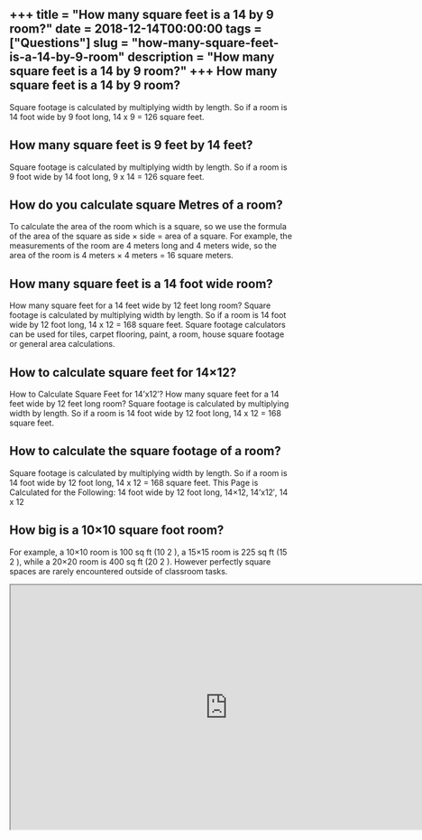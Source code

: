 +++
title = "How many square feet is a 14 by 9 room?"
date = 2018-12-14T00:00:00
tags = ["Questions"]
slug = "how-many-square-feet-is-a-14-by-9-room"
description = "How many square feet is a 14 by 9 room?"
+++
How many square feet is a 14 by 9 room?
---------------------------------------

Square footage is calculated by multiplying width by length. So if a room is 14 foot wide by 9 foot long, 14 x 9 = 126 square feet.

How many square feet is 9 feet by 14 feet?
------------------------------------------

Square footage is calculated by multiplying width by length. So if a room is 9 foot wide by 14 foot long, 9 x 14 = 126 square feet.

How do you calculate square Metres of a room?
---------------------------------------------

To calculate the area of the room which is a square, so we use the formula of the area of the square as side × side = area of a square. For example, the measurements of the room are 4 meters long and 4 meters wide, so the area of the room is 4 meters × 4 meters = 16 square meters.

How many square feet is a 14 foot wide room?
--------------------------------------------

How many square feet for a 14 feet wide by 12 feet long room? Square footage is calculated by multiplying width by length. So if a room is 14 foot wide by 12 foot long, 14 x 12 = 168 square feet. Square footage calculators can be used for tiles, carpet flooring, paint, a room, house square footage or general area calculations.

How to calculate square feet for 14×12?
---------------------------------------

How to Calculate Square Feet for 14’x12′? How many square feet for a 14 feet wide by 12 feet long room? Square footage is calculated by multiplying width by length. So if a room is 14 foot wide by 12 foot long, 14 x 12 = 168 square feet.

How to calculate the square footage of a room?
----------------------------------------------

Square footage is calculated by multiplying width by length. So if a room is 14 foot wide by 12 foot long, 14 x 12 = 168 square feet. This Page is Calculated for the Following: 14 foot wide by 12 foot long, 14×12, 14’x12′, 14 x 12

How big is a 10×10 square foot room?
------------------------------------

For example, a 10×10 room is 100 sq ft (10 2 ), a 15×15 room is 225 sq ft (15 2 ), while a 20×20 room is 400 sq ft (20 2 ). However perfectly square spaces are rarely encountered outside of classroom tasks.

<iframe allow="accelerometer; autoplay; clipboard-write; encrypted-media; gyroscope; picture-in-picture" allowfullscreen="" class="__youtube_prefs__  epyt-is-override  no-lazyload" data-no-lazy="1" data-origheight="433" data-origwidth="770" data-skipgform_ajax_framebjll="" height="433" id="_ytid_35189" loading="lazy" src="https://www.youtube.com/embed/rScECKWquPA?enablejsapi=1&autoplay=0&cc_load_policy=0&cc_lang_pref=&iv_load_policy=1&loop=0&modestbranding=0&rel=1&fs=1&playsinline=0&autohide=2&theme=dark&color=red&controls=1&" title="YouTube player" width="770"></iframe>